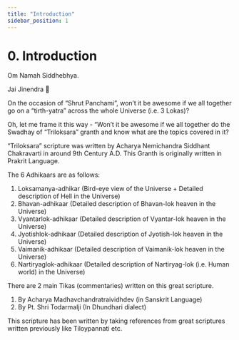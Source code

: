 ```yaml
---
title: "Introduction"
sidebar_position: 1
---
```


# 0. Introduction

Om Namah Siddhebhya.

Jai Jinendra 🙏

On the occasion of “Shrut Panchami”, won’t it be awesome if we all together go on a “tirth-yatra” across the whole Universe (i.e. 3 Lokas)?

Oh, let me frame it this way - “Won’t it be awesome if we all together do the Swadhay of “Triloksara” granth and know what are the topics covered in it?

“Triloksara” scripture was written by Acharya Nemichandra Siddhant Chakravarti in around 9th Century A.D. This Granth is originally written in Prakrit Language.

The 6 Adhikaars are as follows:

1. Loksamanya-adhikar (Bird-eye view of the Universe + Detailed description of Hell in the Universe)
2. Bhavan-adhikaar (Detailed description of Bhavan-lok heaven in the Universe)
3. Vyantarlok-adhikaar (Detailed description of Vyantar-lok heaven in the Universe)
4. Jyotishlok-adhikaar (Detailed description of Jyotish-lok heaven in the Universe)
5. Vaimanik-adhikaar (Detailed description of Vaimanik-lok heaven in the Universe)
6. Nartiryaglok-adhikaar (Detailed description of Nartiryag-lok (i.e. Human world) in the Universe)

There are 2 main Tikas (commentaries) written on this great scripture.

1. By Acharya Madhavchandratraividhdev (in Sanskrit Language)
2. By Pt. Shri Todarmalji (In Dhundhari dialect)

This scripture has been written by taking references from great scriptures written previously like Tiloypannati etc.
